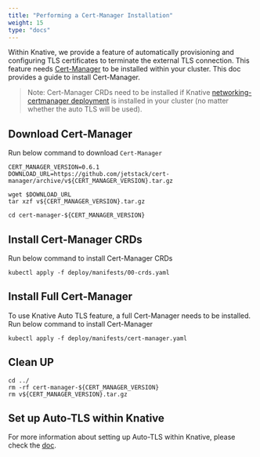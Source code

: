 ```yaml
---
title: "Performing a Cert-Manager Installation"
weight: 15
type: "docs"
---
```


Within Knative, we provide a feature of automatically provisioning and 
configuring TLS certificates to terminate the external TLS connection. This 
feature needs [Cert-Manager](https://github.com/jetstack/cert-manager) to be 
installed within your cluster.
This doc provides a guide to install Cert-Manager.

<!-- TODO(zhiminx) add the link of networking-certmanager deployment after the code is checked in.-->
> Note: Cert-Manager CRDs need to be installed if Knative 
> [networking-certmanager deployment]() is installed in your 
> cluster (no matter whether the auto TLS will be used). 

## Download Cert-Manager
Run below command to download `Cert-Manager`
```shell
CERT_MANAGER_VERSION=0.6.1
DOWNLOAD_URL=https://github.com/jetstack/cert-manager/archive/v${CERT_MANAGER_VERSION}.tar.gz

wget $DOWNLOAD_URL
tar xzf v${CERT_MANAGER_VERSION}.tar.gz

cd cert-manager-${CERT_MANAGER_VERSION} 
```

## Install Cert-Manager CRDs
Run below command to install Cert-Manager CRDs
```shell
kubectl apply -f deploy/manifests/00-crds.yaml
```

## Install Full Cert-Manager
To use Knative Auto TLS feature, a full Cert-Manager needs to be 
installed.
Run below command to install Cert-Manager
```shell
kubectl apply -f deploy/manifests/cert-manager.yaml
```

## Clean UP
```shell
cd ../
rm -rf cert-manager-${CERT_MANAGER_VERSION}
rm v${CERT_MANAGER_VERSION}.tar.gz
```

## Set up Auto-TLS within Knative
For more information about setting up Auto-TLS within Knative, please check
the [doc](../using-auto-tls.md).
